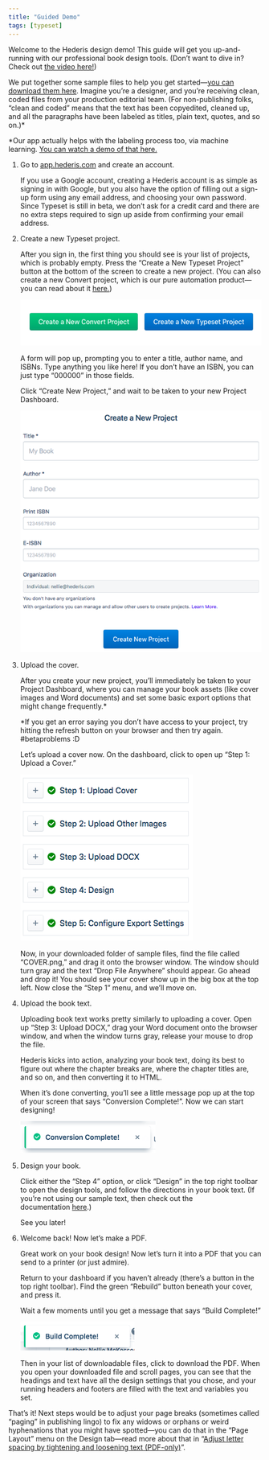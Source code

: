 ```yaml
---
title: "Guided Demo"
tags: [typeset]
---
```

 
<html><body><section data-type="chapter" class="hsecchapter" data-hederis-type="hsecchapter" id="guided-demo" data-pi-attrs="id: guided-demo; data-tags: typeset;" role="doc-chapter" data-tags="typeset" data-author-name=" " data-book-title=" " title="Guided Demo"><p class="hblkp" data-hederis-type="hblkp" id="pINlfUnQk">Welcome to the Hederis design demo! This guide will get you up-and-running with our professional book design tools. (Don&#8217;t want to dive in? Check out&#160;<a href="https://youtu.be/KjJA1HvvEhw" target="_blank" data-hederis-type="hspana" id="pVneIJL32"><span class="Hyperlink" data-hederis-type="hspnspan" id="poyyWPiMD">the video here!</span></a>)</p><p class="hblkp" data-hederis-type="hblkp" id="p17F7QbI2">We put together some sample files to help you get started&#8212;<a href="https://www.dropbox.com/s/0t99hotj0svng8h/hederis-demo-files.zip?dl=0" target="_blank" data-hederis-type="hspana" id="pTKwBrXp2"><span class="Hyperlink" data-hederis-type="hspnspan" id="pGOf4IA8i">you can download them here</span></a>. Imagine you&#8217;re a designer, and you&#8217;re receiving clean, coded files from your production editorial team. (For non-publishing folks, &#8220;clean and coded&#8221; means that the text has been copyedited, cleaned up, and all the paragraphs have been labeled as titles, plain text, quotes, and so on.)*</p><p class="hblkp" data-hederis-type="hblkp" id="paQozOlRK">*Our app actually helps with the labeling process too, via machine learning.&#160;<a href="https://www.youtube.com/embed/vyuVLK4JIkg" target="_blank" data-hederis-type="hspana" id="p8jd7YqSZ"><span class="Hyperlink" data-hederis-type="hspnspan" id="pgx9fjZnI">You can watch a demo of that here.</span></a></p><ol class="hwprnumlist" data-hederis-type="hwprnumlist" id="p9xiaMZgn"><li class="hblkoli" data-hederis-type="hblkoli" id="liQjUFUhkm"><p class="hblkoli" data-hederis-type="hblklip" id="pK0hn2qQq">Go to&#160;<a href="http://app.hederis.com/" target="_blank" data-hederis-type="hspana" id="pKOV0td8Y"><span class="Hyperlink" data-hederis-type="hspnspan" id="pY7fxZ8fn">app.hederis.com</span></a>&#160;and create an account.</p><p class="hblklicont" data-hederis-type="hblklicont" id="ptUCCGr3j">If you use a Google account, creating a Hederis account is as simple as signing in with Google, but you also have the option of filling out a sign-up form using any email address, and choosing your own password. Since Typeset is still in beta, we don&#8217;t ask for a credit card and there are no extra steps required to sign up aside from confirming your email address.</p></li><li class="hblkoli" data-hederis-type="hblkoli" id="lioOZYodeH"><p class="hblkoli" data-hederis-type="hblklip" id="pfqpNlwRG">Create a new Typeset project.</p><p class="hblklicont" data-hederis-type="hblklicont" id="pYZBg6x7C">After you sign in, the first thing you should see is your list of projects, which is probably empty. Press the &#8220;Create a New Typeset Project&#8221; button at the bottom of the screen to create a new project. (You can also create a new Convert project, which is our pure automation product&#8212;you can read about it&#160;<a href="https://www.hederis.com/products.html" target="_blank" data-hederis-type="hspana" id="p3IMw3k6o"><span class="Hyperlink" data-hederis-type="hspnspan" id="pzLhHECRw">here.</span></a>)</p><img data-hederis-type="hblkimg" class="hblkimg" id="prUEXMbv5" src="/images/createprojectbutton.png" data-img-src="/images/createprojectbutton.png"/><p class="hblklicont" data-hederis-type="hblklicont" id="pvordW2bU">A form will pop up, prompting you to enter a title, author name, and ISBNs. Type anything you like here! If you don&#8217;t have an ISBN, you can just type &#8220;000000&#8221; in those fields.</p><p class="hblklicont" data-hederis-type="hblklicont" id="pqODwt2A9">Click &#8220;Create New Project,&#8221; and wait to be taken to your new Project Dashboard.</p><img data-hederis-type="hblkimg" class="hblkimg" id="pBwkDDD1u" src="/images/createnewproject.png" data-img-src="/images/createnewproject.png"/></li><li class="hblkoli" data-hederis-type="hblkoli" id="liTNtmFb7T"><p class="hblkoli" data-hederis-type="hblklip" id="pdB7ioV9j">Upload the cover.</p><p class="hblklicont" data-hederis-type="hblklicont" id="pL5rAs5nk">After you create your new project, you&#8217;ll immediately be taken to your Project Dashboard, where you can manage your book assets (like cover images and Word documents) and set some basic export options that might change frequently.*</p><p class="hblklicont" data-hederis-type="hblklicont" id="pkTosQBWf">*If you get an error saying you don&#8217;t have access to your project, try hitting the refresh button on your browser and then try again. #betaproblems :D</p><p class="hblklicont" data-hederis-type="hblklicont" id="pOtMoQUep">Let&#8217;s upload a cover now. On the dashboard, click to open up &#8220;Step 1: Upload a Cover.&#8221;</p><img data-hederis-type="hblkimg" class="hblkimg" id="pj3bDK30C" src="/images/uploadacover.png" data-img-src="/images/uploadacover.png"/><p class="hblklicont" data-hederis-type="hblklicont" id="pdXVsuYUo">Now, in your downloaded folder of sample files, find the file called &#8220;COVER.png,&#8221; and drag it onto the browser window. The window should turn gray and the text &#8220;Drop File Anywhere&#8221; should appear. Go ahead and drop it! You should see your cover show up in the big box at the top left. Now close the &#8220;Step 1&#8221; menu, and we&#8217;ll move on.</p></li><li class="hblkoli" data-hederis-type="hblkoli" id="lipIa0gfH2"><p class="hblkoli" data-hederis-type="hblklip" id="pB2ThzIju">Upload the book text.</p><p class="hblklicont" data-hederis-type="hblklicont" id="psZgCgDR2">Uploading book text works pretty similarly to uploading a cover. Open up &#8220;Step 3: Upload DOCX,&#8221; drag your Word document onto the browser window, and when the window turns gray, release your mouse to drop the file.</p><p class="hblklicont" data-hederis-type="hblklicont" id="pfIxnFhBh">Hederis kicks into action, analyzing your book text, doing its best to figure out where the chapter breaks are, where the chapter titles are, and so on, and then converting it to HTML.</p><p class="hblklicont" data-hederis-type="hblklicont" id="pyxXPjehe">When it&#8217;s done converting, you&#8217;ll see a little message pop up at the top of your screen that says &#8220;Conversion Complete!&#8221;. Now we can start designing!</p><img data-hederis-type="hblkimg" class="hblkimg" id="pHCWLXGo2" src="/images/conversioncomplete.png" data-img-src="/images/conversioncomplete.png"/></li><li class="hblkoli" data-hederis-type="hblkoli" id="li5cHbaMmB"><p class="hblkoli" data-hederis-type="hblklip" id="pBzHcFWth">Design your book.</p><p class="hblklicont" data-hederis-type="hblklicont" id="p6xyaD3mA">Click either the &#8220;Step 4&#8221; option, or click &#8220;Design&#8221; in the top right toolbar to open the design tools, and follow the directions in your book text. (If you&#8217;re not using our sample text, then check out the documentation&#160;<a href="https://www.hederis.com/demo.html" target="_blank" data-hederis-type="hspana" id="pDvXBZDLe"><span class="Hyperlink" data-hederis-type="hspnspan" id="pVHfLHHti">here</span></a>.)</p><p class="hblklicont" data-hederis-type="hblklicont" id="pvkIfKg4D">See you later!</p></li><li class="hblkoli" data-hederis-type="hblkoli" id="liyEMXy0uM"><p class="hblkoli" data-hederis-type="hblklip" id="pmZp5cpmy">Welcome back! Now let&#8217;s make a PDF.</p><p class="hblklicont" data-hederis-type="hblklicont" id="pKNK2aM8M">Great work on your book design! Now let&#8217;s turn it into a PDF that you can send to a printer (or just admire).</p><p class="hblklicont" data-hederis-type="hblklicont" id="p1gutmU69">Return to your dashboard if you haven&#8217;t already (there&#8217;s a button in the top right toolbar). Find the green &#8220;Rebuild&#8221; button beneath your cover, and press it.</p><p class="hblklicont" data-hederis-type="hblklicont" id="pkmdIX2rh">Wait a few moments until you get a message that says &#8220;Build Complete!&#8221;</p><img data-hederis-type="hblkimg" class="hblkimg" id="p1wovj1RC" src="/images/buildcomplete.png" data-img-src="/images/buildcomplete.png"/><p class="hblklicont" data-hederis-type="hblklicont" id="pU0YgNFcg">Then in your list of downloadable files, click to download the PDF. When you open your downloaded file and scroll pages, you can see that the headings and text have all the design settings that you chose, and your running headers and footers are filled with the text and variables you set.</p></li></ol><p class="hblkp" data-hederis-type="hblkp" id="pUvBnxmMb">That&#8217;s it! Next steps would be to adjust your page breaks (sometimes called &#8220;paging&#8221; in publishing lingo) to fix any widows or orphans or weird hyphenations that you might have spotted&#8212;you can do that in the &#8220;Page Layout&#8221; menu on the Design tab&#8212;read more about that in &#8220;<a href="{% link _docs/page-layout-menu.md %}" data-hederis-type="hspana" id="pZ8RLgdAA"><span class="Hyperlink" data-hederis-type="hspnspan" id="p8RGc4Viv">Adjust letter spacing by tightening and loosening text (PDF-only)</span></a>&#8221;.</p></section></body></html>
